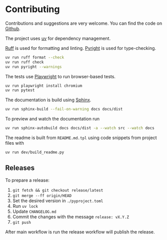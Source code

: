 # Contributing

Contributions and suggestions are very welcome. You can find the code on
[Github](https://github.com/geigerzaehler/oidc-provider-mock).

The project uses [uv](https://docs.astral.sh/uv/getting-started/installation/) for dependency management.

[Ruff](https://docs.astral.sh/ruff/) is used for formatting and linting.
[Pyright](https://microsoft.github.io/pyright/) is used for type-checking.

```bash
uv run ruff format --check
uv run ruff check
uv run pyright --warnings
```

The tests use [Playwright](https://playwright.dev/) to run browser-based tests.

```bash
uv run playwright install chromium
uv run pytest
```

The documentation is build using [Sphinx](https://www.sphinx-doc.org).

```bash
uv run sphinx-build --fail-on-warning docs docs/dist
```

To preview and watch the documentation run

```bash
uv run sphinx-autobuild docs docs/dist -a --watch src --watch docs
```

The readme is built from `README.md.tpl` using code snippets from project files
with

```bash
uv run dev/build_readme.py
```

## Releases

To prepare a release:

1. `git fetch && git checkout release/latest`
1. `git merge --ff origin/HEAD`
1. Set the desired version in `./pyproject.toml`
1. Run `uv lock`
1. Update `CHANGELOG.md`
1. Commit the changes with the message `release: vX.Y.Z`
1. `git push`

After main workflow is run the release workflow will publish the release.
